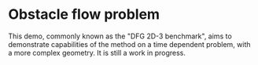 # Obstacle flow problem 
This demo, commonly known as the "DFG 2D-3 benchmark", aims to demonstrate capabilities of the method on a time dependent problem, with a more complex geometry. It is still a work in progress.